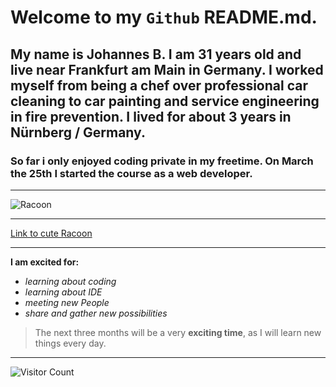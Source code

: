 # Welcome to my `Github` README.md.  
## My name is Johannes B. I am 31 years old and live near Frankfurt am Main in Germany. I worked myself from being a chef over professional car cleaning to car painting and service engineering in fire prevention. I lived for about 3 years in Nürnberg / Germany.
### So far i only enjoyed coding private in my freetime. On March the 25th I started the course as a web developer.  
---
![Racoon](https://upload.wikimedia.org/wikipedia/commons/e/ed/Raccoon_%28Procyon_lotor%29_2.jpg)

---

[Link to cute Racoon](https://www.youtube.com/watch?v=qkTzDh8IKNU)

---
__I am excited for:__  
- _learning about coding_  
- _learning about IDE_  
- _meeting new People_  
- _share and gather new possibilities_   
> The next three months will be a very **exciting time**, as I will learn new things every day.
---
![Visitor Count](https://profile-counter.glitch.me/{Braun-Johannes}/count.svg)
